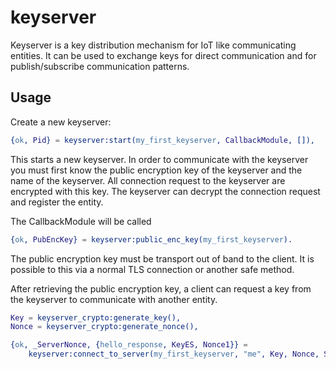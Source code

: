keyserver
=========

Keyserver is a key distribution mechanism for IoT like communicating
entities. It can be used to exchange keys for direct communication and
for publish/subscribe communication patterns. 

Usage
-----

Create a new keyserver:

```erlang
{ok, Pid} = keyserver:start(my_first_keyserver, CallbackModule, []),
```

This starts a new keyserver. In order to communicate with the
keyserver you must first know the public encryption key of the
keyserver and the name of the keyserver. All connection request to the
keyserver are encrypted with this key. The keyserver can decrypt the
connection request and register the entity.

The CallbackModule will be called  

```erlang
{ok, PubEncKey} = keyserver:public_enc_key(my_first_keyserver).
```

The public encryption key must be transport out of band to the
client. It is possible to this via a normal TLS connection or another
safe method.

After retrieving the public encryption key, a client can request a key
from the keyserver to communicate with another entity.

```erlang
Key = keyserver_crypto:generate_key(),
Nonce = keyserver_crypto:generate_nonce(),

{ok, _ServerNonce, {hello_response, KeyES, Nonce1}} =
    keyserver:connect_to_server(my_first_keyserver, "me", Key, Nonce, ServerEncKey),
```


